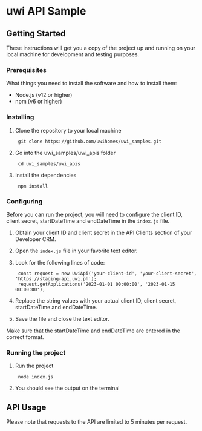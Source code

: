 # uwi API Sample

## Getting Started

These instructions will get you a copy of the project up and running on your local machine for development and testing purposes.

### Prerequisites

What things you need to install the software and how to install them:

- Node.js (v12 or higher)
- npm (v6 or higher)

### Installing

1. Clone the repository to your local machine

        git clone https://github.com/uwihomes/uwi_samples.git

2. Go into the uwi_samples/uwi_apis folder

        cd uwi_samples/uwi_apis

3. Install the dependencies

        npm install


### Configuring

Before you can run the project, you will need to configure the client ID, client secret, startDateTime and endDateTime in the `index.js` file.

1. Obtain your client ID and client secret in the API Clients section of your Developer CRM.
2. Open the `index.js` file in your favorite text editor.
3. Look for the following lines of code:

        const request = new UwiApi('your-client-id', 'your-client-secret', 'https://staging-api.uwi.ph');
        request.getApplications('2023-01-01 00:00:00', '2023-01-15 00:00:00');
4. Replace the string values with your actual client ID, client secret, startDateTime and endDateTime.
5. Save the file and close the text editor.

Make sure that the startDateTime and endDateTime are entered in the correct format.

### Running the project

1. Run the project

        node index.js

2. You should see the output on the terminal

## API Usage

Please note that requests to the API are limited to 5 minutes per request.
